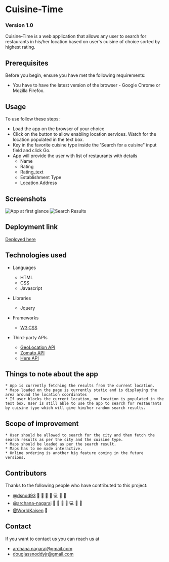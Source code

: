 # Cuisine-Time 
### Version 1.0

Cuisine-Time is a web application that allows any user to search for restaurants in his/her location based on user's cuisine of choice sorted by highest rating. 


## Prerequisites

Before you begin, ensure you have met the following requirements:
* You have to have the latest version of the browser - Google Chrome or Mozilla Firefox.


## Usage

To use follow these steps:

* Load the app on the browser of your choice
* Click on the <Use My Location> button to allow enabling location services. Watch for the location populated in the text box.
* Key in the favorite cuisine type inside the 'Search for a cuisine" input field and click Go.
* App will provide the user with list of restaurants with details
    * Name
    * Rating
    * Rating_text
    * Establishment Type
    * Location Address 

## Screenshots
![App at first glance](./assests/images/Screenshot_1.jpg)
![Search Results](./assests/images/Screenshot_2.jpg)

## Deployment link
[Deployed here](https://dsnod93.github.io/Cuisine-Time/)

## Technologies used
* Languages
    * HTML
    * CSS
    * Javascript

* Libraries
    * Jquery

* Frameworks
    * [W3.CSS](https://www.w3schools.com/w3css/default.asp)

* Third-party APIs
    * [GeoLocation API](https://developers.google.com/maps/documentation/geolocation/overview)
    * [Zomato API](https://developers.zomato.com/documentation)
    * [Here API](https://developer.here.com/documentation/routing-api/8.20.0/api-reference-swagger.html)

## Things to note about the app

    * App is currently fetching the results from the current location. 
    * Maps loaded on the page is currently static and is displaying the area around the location coordinates
    * If user blocks the current location, no location is populated in the text box. User is still able to use the app to search for restaurants by cuisine type which will give him/her random search results.

## Scope of improvement

    * User should be allowed to search for the city and then fetch the search results as per the city and the cuisine type.
    * Maps should be loaded as per the search result.
    * Maps has to me made interactive.
    * Online ordering is another big feature coming in the future versions.


## Contributors

Thanks to the following people who have contributed to this project:

* [@dsnod93](https://github.com/dsnod93) 🔬 📖 👀 🤔 💻 🐛 🎨
* [@archana-nagaraj](https://github.com/archana-nagaraj) 🔬 📖 👀 🤔 💻 🐛 🎨
* [@WorldKaisen](https://github.com/WorldKaizen) 🤔


## Contact

If you want to contact us you can reach us at
* archana.nagaraj@gmail.com
* douglassnoddyjr@gmail.com


